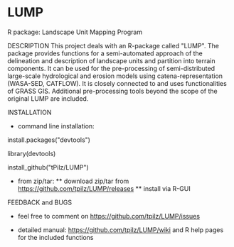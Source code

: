 # LUMP
R package: Landscape Unit Mapping Program

DESCRIPTION
This project deals with an R-package called "LUMP". The package provides functions for a semi-automated approach of the delineation and description of landscape units and partition into terrain components. It can be used for the pre-processing of semi-distributed large-scale hydrological and erosion models using catena-representation (WASA-SED, CATFLOW). It is closely connected to and uses functionalities of GRASS GIS. Additional pre-processing tools beyond the scope of the original LUMP are included.

INSTALLATION
* command line installation:

install.packages("devtools") 

library(devtools)

install_github("tPilz/LUMP")

* from zip/tar:
** download zip/tar from https://github.com/tpilz/LUMP/releases
** install via R-GUI

FEEDBACK and BUGS
* feel free to comment on https://github.com/tpilz/LUMP/issues

* detailed manual: https://github.com/tpilz/LUMP/wiki and R help pages for the included functions